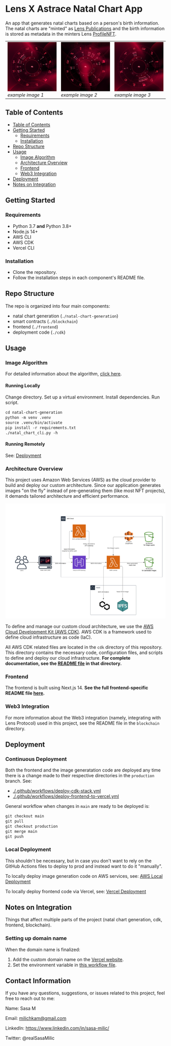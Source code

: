 # Lens X Astrace Natal Chart App

An app that generates natal charts based on a person's birth information. The natal charts are "minted" as [Lens Publications](https://docs.lens.xyz/docs/publication) and the birth information is stored as metadata in the minters Lens [ProfileNFT](https://docs.lens.xyz/docs/profile). 

<table>
  <tr>
    <td>
      <img src="natal-chart-generation/assets/natal_chart1.png" alt="example image" width="250"/>
      <br>
      <em>example image 1</em>
    </td>
    <td>
      <img src="natal-chart-generation/assets/natal_chart2.png" alt="example image" width="250"/>
      <br>
      <em>example image 2</em>
    </td>
    <td>
      <img src="natal-chart-generation/assets/natal_chart3.png" alt="example image" width="250"/>
      <br>
      <em>example image 3</em>
    </td>
  </tr>
</table>

## Table of Contents

- [Table of Contents](#table-of-contents)
- [Getting Started](#getting-started)
  - [Requirements](#requirements)
  - [Installation](#installation)
- [Repo Structure](#repo-structure)
- [Usage](#usage)
  - [Image Algorithm](#image-algorithm)
  - [Architecture Overview](#architecture-overview)
  - [Frontend](#frontend)
  - [Web3 Integration](#web3-integration)
- [Deployment](#deployment)
- [Notes on Integration](#notes-on-integration)

## Getting Started

### Requirements
- Python 3.7 **and** Python 3.8+
- Node.js 14+
- AWS CLI
- AWS CDK
- Vercel CLI

### Installation
- Clone the repository.
- Follow the installation steps in each component's README file.

## Repo Structure

The repo is organized into four main components:
- natal chart generation (`./natal-chart-generation`)
- smart contracts (`./blockchain`)
- frontend (`./frontend`)
- deployment code (`./cdk`)

## Usage

### Image Algorithm

For detailed information about the algorithm, [click here](./natal-chart-generation/README.md).

#### Running Locally

Change directory. Set up a virtual environment. Install dependencies. Run script.
```
cd natal-chart-generation
python -m venv .venv
source .venv/bin/activate
pip install -r requirements.txt
./natal_chart_cli.py -h
```

#### Running Remotely
See: [Deployment](#deployment)

### Architecture Overview

This project uses Amazon Web Services (AWS) as the cloud provider to build and deploy our custom architecture.
Since our application generates images "on the fly" instead of pre-generating them (like most NFT projects),
it demands tailored architecture and efficient performance.

<img src="./cdk/assets/aws_architecture.png" alt="Architure Overview" width="800">

To define and manage our custom cloud architecture, we use the [AWS Cloud Development Kit (AWS CDK)](https://aws.amazon.com/cdk/).
AWS CDK is a framework used to define cloud infrastructure as code (IaC).

All AWS CDK related files are located in the `cdk` directory of this repository. This directory contains the necessary code, configuration files, and scripts to define and deploy our cloud infrastructure. **For complete documentation, see the [README file](./cdk/README.md) in that directory.**

### Frontend

The frontend is built using Next.js 14. **See the full frontend-specific README file [here](./frontend).**

### Web3 Integration

For more information about the Web3 integration (namely, integrating with Lens Protocol) used in this project,
see the README file in the `blockchain` directory.

## Deployment

### Continuous Deployment
Both the frontend and the image generatation code are deployed any time there is a change made to
their respective directories in the `production` branch. See:
- [./.github/workflows/deploy-cdk-stack.yml](./.github/workflows/deploy-cdk-stack.yml)
- [./.github/workflows/deploy-frontend-to-vercel.yml](./.github/workflows/deploy-frontend-to-vercel.yml)

General workflow when changes in `main` are ready to be deployed is:
```
git checkout main
git pull
git checkout production
git merge main
git push
```

### Local Deployment
This shouldn't be necessary, but in case you don't want to rely on the GitHub Actions files to deploy to prod
and instead want to do it "manually".

To locally deploy image generation code on AWS services,
see: [AWS Local Deployment](https://github.com/astrace/LensXAstrace-NatalChartApp/tree/main/cdk#local-deployment)

To locally deploy frontend code via Vercel,
see: [Vercel Deployment](https://github.com/astrace/LensXAstrace-NatalChartApp/tree/main/frontend#deployment)

## Notes on Integration

Things that affect multiple parts of the project (natal chart generation, cdk, frontend, blockchain).

### Setting up domain name

When the domain name is finalized:
1. Add the custom domain name on the [Vercel website](https://vercel.com/docs/concepts/projects/domains/add-a-domain).
2. Set the environment variable in
[this workflow file](https://github.com/astrace/LensXAstrace-NatalChartApp/blob/3fa15e493ce4dd7719842711f8f9fd41678ff617/.github/workflows/deploy-cdk-stack.yml).

## Contact Information
If you have any questions, suggestions, or issues related to this project, feel free to reach out to me:

Name: Sasa M

Email: milichkam@gmail.com

LinkedIn: https://www.linkedin.com/in/sasa-milic/

Twitter: @realSasaMilic
